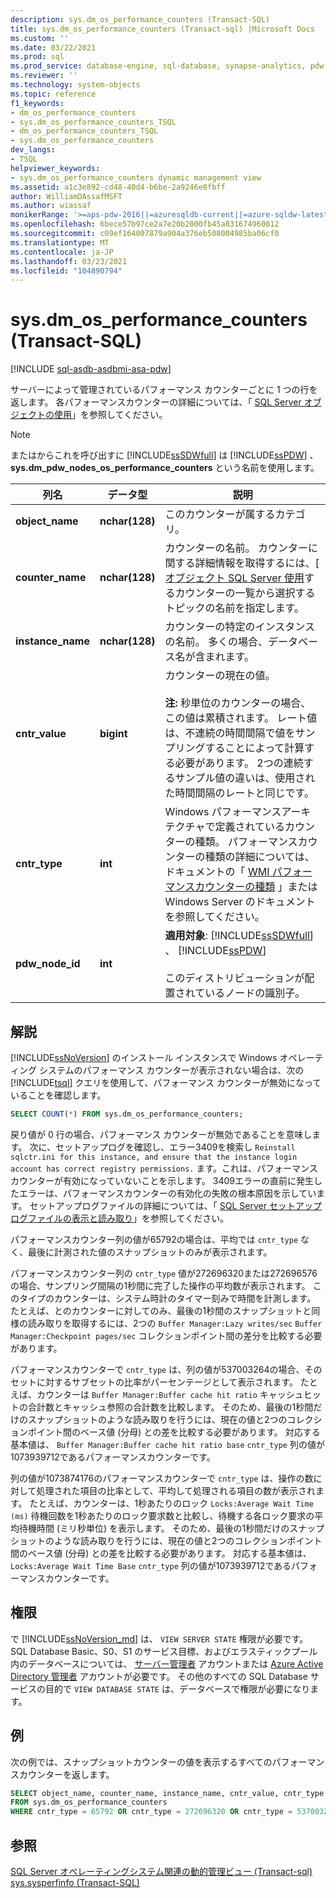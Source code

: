```yaml
---
description: sys.dm_os_performance_counters (Transact-SQL)
title: sys.dm_os_performance_counters (Transact-sql) |Microsoft Docs
ms.custom: ''
ms.date: 03/22/2021
ms.prod: sql
ms.prod_service: database-engine, sql-database, synapse-analytics, pdw
ms.reviewer: ''
ms.technology: system-objects
ms.topic: reference
f1_keywords:
- dm_os_performance_counters
- sys.dm_os_performance_counters_TSQL
- dm_os_performance_counters_TSQL
- sys.dm_os_performance_counters
dev_langs:
- TSQL
helpviewer_keywords:
- sys.dm_os_performance_counters dynamic management view
ms.assetid: a1c3e892-cd48-40d4-b6be-2a9246e8fbff
author: WilliamDAssafMSFT
ms.author: wiassaf
monikerRange: '>=aps-pdw-2016||=azuresqldb-current||=azure-sqldw-latest||>=sql-server-2016||>=sql-server-linux-2017||=azuresqldb-mi-current'
ms.openlocfilehash: 6bece57b97ce2a7e20b2800fb45a831674960012
ms.sourcegitcommit: c09ef164007879a904a376eb508004985ba06cf0
ms.translationtype: MT
ms.contentlocale: ja-JP
ms.lasthandoff: 03/23/2021
ms.locfileid: "104890794"
---
```

# <a name="sysdm_os_performance_counters-transact-sql"></a>sys.dm_os_performance_counters (Transact-SQL)
[!INCLUDE [sql-asdb-asdbmi-asa-pdw](../../includes/applies-to-version/sql-asdb-asdbmi-asa-pdw.md)]

  サーバーによって管理されているパフォーマンス カウンターごとに 1 つの行を返します。 各パフォーマンスカウンターの詳細については、「 [SQL Server オブジェクトの使用](../../relational-databases/performance-monitor/use-sql-server-objects.md)」を参照してください。  
  
> [!NOTE]  
>  またはからこれを呼び出すに [!INCLUDE[ssSDWfull](../../includes/sssdwfull-md.md)] は [!INCLUDE[ssPDW](../../includes/sspdw-md.md)] 、 **sys.dm_pdw_nodes_os_performance_counters** という名前を使用します。  
  
|列名|データ型|説明|  
|-----------------|---------------|-----------------|  
|**object_name**|**nchar(128)**|このカウンターが属するカテゴリ。|  
|**counter_name**|**nchar(128)**|カウンターの名前。 カウンターに関する詳細情報を取得するには、[ [オブジェクト SQL Server 使用](../../relational-databases/performance-monitor/use-sql-server-objects.md)するカウンターの一覧から選択するトピックの名前を指定します。 |  
|**instance_name**|**nchar(128)**|カウンターの特定のインスタンスの名前。 多くの場合、データベース名が含まれます。|  
|**cntr_value**|**bigint**|カウンターの現在の値。<br /><br /> **注:** 秒単位のカウンターの場合、この値は累積されます。 レート値は、不連続の時間間隔で値をサンプリングすることによって計算する必要があります。 2つの連続するサンプル値の違いは、使用された時間間隔のレートと同じです。|  
|**cntr_type**|**int**|Windows パフォーマンスアーキテクチャで定義されているカウンターの種類。 パフォーマンスカウンターの種類の詳細については、ドキュメントの「 [WMI パフォーマンスカウンターの種類](/windows/desktop/WmiSdk/wmi-performance-counter-types) 」または Windows Server のドキュメントを参照してください。|  
|**pdw_node_id**|**int**|**適用対象**: [!INCLUDE[ssSDWfull](../../includes/sssdwfull-md.md)] 、 [!INCLUDE[ssPDW](../../includes/sspdw-md.md)]<br /><br /> このディストリビューションが配置されているノードの識別子。|  
  
## <a name="remarks"></a>解説  
 [!INCLUDE[ssNoVersion](../../includes/ssnoversion-md.md)] のインストール インスタンスで Windows オペレーティング システムのパフォーマンス カウンターが表示されない場合は、次の [!INCLUDE[tsql](../../includes/tsql-md.md)] クエリを使用して、パフォーマンス カウンターが無効になっていることを確認します。  
  
```sql  
SELECT COUNT(*) FROM sys.dm_os_performance_counters;  
```  
  
戻り値が 0 行の場合、パフォーマンス カウンターが無効であることを意味します。 次に、セットアップログを確認し、エラー3409を検索し `Reinstall sqlctr.ini for this instance, and ensure that the instance login account has correct registry permissions.` ます。これは、パフォーマンスカウンターが有効になっていないことを示します。 3409エラーの直前に発生したエラーは、パフォーマンスカウンターの有効化の失敗の根本原因を示しています。 セットアップログファイルの詳細については、「 [SQL Server セットアップログファイルの表示と読み取り](../../database-engine/install-windows/view-and-read-sql-server-setup-log-files.md)」を参照してください。  

パフォーマンスカウンター列の値が65792の場合は、平均では `cntr_type` なく、最後に計測された値のスナップショットのみが表示されます。 

パフォーマンスカウンター列の `cntr_type` 値が272696320または272696576の場合、サンプリング間隔の1秒間に完了した操作の平均数が表示されます。 このタイプのカウンターは、システム時計のタイマー刻みで時間を計測します。 たとえば、とのカウンターに対してのみ、最後の1秒間のスナップショットと同様の読み取りを取得するには、2つの `Buffer Manager:Lazy writes/sec` `Buffer Manager:Checkpoint pages/sec` コレクションポイント間の差分を比較する必要があります。    

パフォーマンスカウンターで `cntr_type` は、列の値が537003264の場合、そのセットに対するサブセットの比率がパーセンテージとして表示されます。 たとえば、カウンターは `Buffer Manager:Buffer cache hit ratio` キャッシュヒットの合計数とキャッシュ参照の合計数を比較します。 そのため、最後の1秒間だけのスナップショットのような読み取りを行うには、現在の値と2つのコレクションポイント間のベース値 (分母) との差を比較する必要があります。 対応する基本値は、 `Buffer Manager:Buffer cache hit ratio base` `cntr_type` 列の値が1073939712であるパフォーマンスカウンターです。

列の値が1073874176のパフォーマンスカウンターで `cntr_type` は、操作の数に対して処理された項目の比率として、平均して処理される項目の数が表示されます。 たとえば、カウンターは、1秒あたりのロック `Locks:Average Wait Time (ms)` 待機回数を1秒あたりのロック要求数と比較し、待機する各ロック要求の平均待機時間 (ミリ秒単位) を表示します。 そのため、最後の1秒間だけのスナップショットのような読み取りを行うには、現在の値と2つのコレクションポイント間のベース値 (分母) との差を比較する必要があります。 対応する基本値は、 `Locks:Average Wait Time Base` `cntr_type` 列の値が1073939712であるパフォーマンスカウンターです。

## <a name="permission"></a>権限

で [!INCLUDE[ssNoVersion_md](../../includes/ssnoversion-md.md)] は、 `VIEW SERVER STATE` 権限が必要です。   
SQL Database Basic、S0、S1 のサービス目標、およびエラスティックプール内のデータベースについては、 [サーバー管理者](/azure/azure-sql/database/logins-create-manage#existing-logins-and-user-accounts-after-creating-a-new-database) アカウントまたは [Azure Active Directory 管理者](/azure/azure-sql/database/authentication-aad-overview#administrator-structure) アカウントが必要です。 その他のすべての SQL Database サービスの目的で `VIEW DATABASE STATE` は、データベースで権限が必要になります。   
 
## <a name="examples"></a>例  
 次の例では、スナップショットカウンターの値を表示するすべてのパフォーマンスカウンターを返します。  
  
```sql  
SELECT object_name, counter_name, instance_name, cntr_value, cntr_type  
FROM sys.dm_os_performance_counters
WHERE cntr_type = 65792 OR cntr_type = 272696320 OR cntr_type = 537003264;  
```  
  
## <a name="see-also"></a>参照  
  [SQL Server オペレーティングシステム関連の動的管理ビュー &#40;Transact-sql&#41;](../../relational-databases/system-dynamic-management-views/sql-server-operating-system-related-dynamic-management-views-transact-sql.md)   
 [sys.sysperfinfo &#40;Transact-SQL&#41;](../../relational-databases/system-compatibility-views/sys-sysperfinfo-transact-sql.md)  
